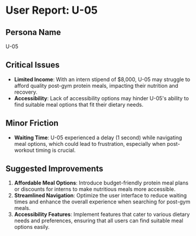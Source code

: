 # User Report: U-05

## Persona Name
U-05

## Critical Issues
- **Limited Income**: With an intern stipend of $8,000, U-05 may struggle to afford quality post-gym protein meals, impacting their nutrition and recovery.
- **Accessibility**: Lack of accessibility options may hinder U-05's ability to find suitable meal options that fit their dietary needs.

## Minor Friction
- **Waiting Time**: U-05 experienced a delay (1 second) while navigating meal options, which could lead to frustration, especially when post-workout timing is crucial.

## Suggested Improvements
1. **Affordable Meal Options**: Introduce budget-friendly protein meal plans or discounts for interns to make nutritious meals more accessible.
2. **Streamlined Navigation**: Optimize the user interface to reduce waiting times and enhance the overall experience when searching for post-gym meals.
3. **Accessibility Features**: Implement features that cater to various dietary needs and preferences, ensuring that all users can find suitable meal options easily.